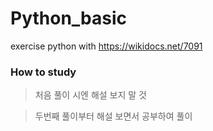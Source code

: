 # Python_basic
exercise python with https://wikidocs.net/7091

### How to study
> 처음 풀이 시엔 해설 보지 말 것 

> 두번째 풀이부터 해설 보면서 공부하여 풀이
